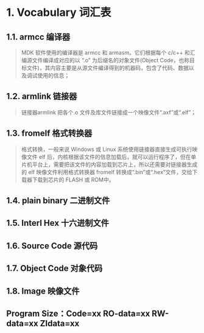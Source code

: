 # 1. Vocabulary 词汇表

## 1.1. armcc 编译器
> MDK 软件使用的编译器是 armcc 和 armasm。它们根据每个 c/c++ 和汇编源文件编译成对应的以 “.o” 为后缀名的对象文件(Object Code，也称目标文件)，其内容主要是从源文件编译得到的机器码，包含了代码、数据以及调试使用的信息；

## 1.2. armlink 链接器
> 链接器armlink 把各个.o 文件及库文件链接成一个映像文件“.axf”或“.elf”；

## 1.3. fromelf 格式转换器
> 格式转换，一般来说 Windows 或 Linux 系统使用链接器直接生成可执行映像文件 elf 后，内核根据该文件的信息加载后，就可以运行程序了，但在单片机平台上，需要把该文件的内容加载到芯片上，所以还需要对链接器生成的 elf 映像文件利用格式转换器 fromelf 转换成“.bin”或“.hex”文件，交给下载器下载到芯片的 FLASH 或 ROM中。

## 1.4. plain binary 二进制文件


## 1.5. Interl Hex 十六进制文件


## 1.6. Source Code 源代码


## 1.7. Object Code 对象代码


## 1.8. Image 映像文件

## Program Size：Code=xx RO-data=xx RW-data=xx ZIdata=xx
